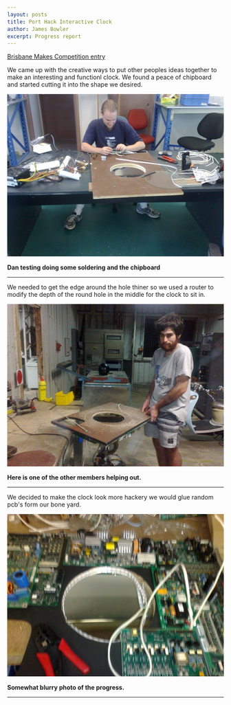 ```yaml
---
layout: posts
title: Port Hack Interactive Clock	
author: James Bowler	
excerpt: Progress report	
---
```


[Brisbane Makes Competition entry](http://www.brisbanemakes.com/index.php/projects-entered/6-port-hack-interactive-clock "Brisbane MAKES ")


We came up with the creative ways to put other peoples ideas together to make an interesting and functionl clock. We found a peace of chipboard and started cutting it into the shape we desired.


![Dan testing light strip](/assets/img/blog/2012-05-31/05052013181.jpg)



 **Dan testing doing some soldering and the chipboard** 


----------


We needed to get the edge around the hole thiner so we used a router to modify the depth of the round hole in the middle for the clock to sit in.


![Tim holding board to be routed](/assets/img/blog/2012-05-31/07052013185.jpg)

**Here is one of the other members helping out.**

----------

We decided to make the clock look more hackery we would glue random pcb's form our bone yard.


![Laying out board](/assets/img/blog/2012-05-31/07052013186.jpg)


**Somewhat blurry photo of the progress.**

----------
